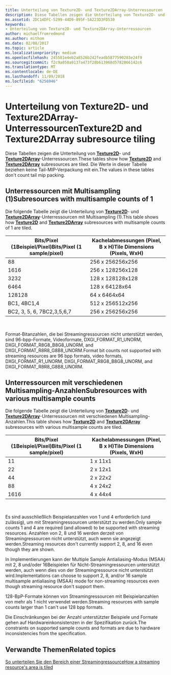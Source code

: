 ```yaml
---
title: Unterteilung von Texture2D- und Texture2DArray-Unterressourcen
description: Diese Tabellen zeigen die Unterteilung von Texture2D- und Texture2DArray-Unterressourcen.
ms.assetid: 2DC14DFC-5299-44D9-895F-5A223D3FD530
keywords:
- Unterteilung von Texture2D- und Texture2DArray-Unterressourcen
author: michaelfromredmond
ms.author: mithom
ms.date: 02/08/2017
ms.topic: article
ms.localizationpriority: medium
ms.openlocfilehash: 245581e4eb2a8526b242feadb5877590283e24f9
ms.sourcegitcommit: f2c9a050a9137a473f28b613968d5782866142c6
ms.translationtype: MT
ms.contentlocale: de-DE
ms.lasthandoff: 11/09/2018
ms.locfileid: "6256946"
---
```

# <a name="texture2d-and-texture2darray-subresource-tiling"></a><span data-ttu-id="aff14-104">Unterteilung von Texture2D- und Texture2DArray-Unterressourcen</span><span class="sxs-lookup"><span data-stu-id="aff14-104">Texture2D and Texture2DArray subresource tiling</span></span>


<span data-ttu-id="aff14-105">Diese Tabellen zeigen die Unterteilung von [**Texture2D**](https://msdn.microsoft.com/library/windows/desktop/ff471525)- und [**Texture2DArray**](https://msdn.microsoft.com/library/windows/desktop/ff471526)-Unterressourcen.</span><span class="sxs-lookup"><span data-stu-id="aff14-105">These tables show how [**Texture2D**](https://msdn.microsoft.com/library/windows/desktop/ff471525) and [**Texture2DArray**](https://msdn.microsoft.com/library/windows/desktop/ff471526) subresources are tiled.</span></span> <span data-ttu-id="aff14-106">Die Werte in dieser Tabelle beziehen keine Tail-MIP-Verpackung mit ein.</span><span class="sxs-lookup"><span data-stu-id="aff14-106">The values in these tables don't count tail mip packing.</span></span>

## <a name="span-idsubresources-with-multisample-counts-of-1spanspan-idsubresources-with-multisample-counts-of-1spanspan-idsubresources-with-multisample-counts-of-1spansubresources-with-multisample-counts-of-1"></a><span data-ttu-id="aff14-107"><span id="Subresources-with-multisample-counts-of-1"></span><span id="subresources-with-multisample-counts-of-1"></span><span id="SUBRESOURCES-WITH-MULTISAMPLE-COUNTS-OF-1"></span>Unterressourcen mit Multisampling (1)</span><span class="sxs-lookup"><span data-stu-id="aff14-107"><span id="Subresources-with-multisample-counts-of-1"></span><span id="subresources-with-multisample-counts-of-1"></span><span id="SUBRESOURCES-WITH-MULTISAMPLE-COUNTS-OF-1"></span>Subresources with multisample counts of 1</span></span>


<span data-ttu-id="aff14-108">Die folgende Tabelle zeigt die Unterteilung von [**Texture2D**](https://msdn.microsoft.com/library/windows/desktop/ff471525)- und [**Texture2DArray**](https://msdn.microsoft.com/library/windows/desktop/ff471526)-Unterressourcen mit Multisampling (1).</span><span class="sxs-lookup"><span data-stu-id="aff14-108">This table shows how [**Texture2D**](https://msdn.microsoft.com/library/windows/desktop/ff471525) and [**Texture2DArray**](https://msdn.microsoft.com/library/windows/desktop/ff471526) subresources with multisample counts of 1 are tiled.</span></span>

| <span data-ttu-id="aff14-109">Bits/Pixel (1Beispiel/Pixel)</span><span class="sxs-lookup"><span data-stu-id="aff14-109">Bits/Pixel (1 sample/pixel)</span></span> | <span data-ttu-id="aff14-110">Kachelabmessungen (Pixel, B x H)</span><span class="sxs-lookup"><span data-stu-id="aff14-110">Tile Dimensions (Pixels, WxH)</span></span> |
|-----------------------------|-------------------------------|
| <span data-ttu-id="aff14-111">8</span><span class="sxs-lookup"><span data-stu-id="aff14-111">8</span></span>                           | <span data-ttu-id="aff14-112">256 x 256</span><span class="sxs-lookup"><span data-stu-id="aff14-112">256x256</span></span>                       |
| <span data-ttu-id="aff14-113">16</span><span class="sxs-lookup"><span data-stu-id="aff14-113">16</span></span>                          | <span data-ttu-id="aff14-114">256 x 128</span><span class="sxs-lookup"><span data-stu-id="aff14-114">256x128</span></span>                       |
| <span data-ttu-id="aff14-115">32</span><span class="sxs-lookup"><span data-stu-id="aff14-115">32</span></span>                          | <span data-ttu-id="aff14-116">128 x 128</span><span class="sxs-lookup"><span data-stu-id="aff14-116">128x128</span></span>                       |
| <span data-ttu-id="aff14-117">64</span><span class="sxs-lookup"><span data-stu-id="aff14-117">64</span></span>                          | <span data-ttu-id="aff14-118">128 x 64</span><span class="sxs-lookup"><span data-stu-id="aff14-118">128x64</span></span>                        |
| <span data-ttu-id="aff14-119">128</span><span class="sxs-lookup"><span data-stu-id="aff14-119">128</span></span>                         | <span data-ttu-id="aff14-120">64 x 64</span><span class="sxs-lookup"><span data-stu-id="aff14-120">64x64</span></span>                         |
| <span data-ttu-id="aff14-121">BC1, 4</span><span class="sxs-lookup"><span data-stu-id="aff14-121">BC1,4</span></span>                       | <span data-ttu-id="aff14-122">512 x 256</span><span class="sxs-lookup"><span data-stu-id="aff14-122">512x256</span></span>                       |
| <span data-ttu-id="aff14-123">BC2, 3, 5, 6, 7</span><span class="sxs-lookup"><span data-stu-id="aff14-123">BC2,3,5,6,7</span></span>                 | <span data-ttu-id="aff14-124">256 x 256</span><span class="sxs-lookup"><span data-stu-id="aff14-124">256x256</span></span>                       |

 

<span data-ttu-id="aff14-125">Format-Bitanzahlen, die bei Streamingressourcen nicht unterstützt werden, sind 96-bpp-Formate, Videoformate, DXGI\_FORMAT\_R1\_UNORM, DXGI\_FORMAT\_R8G8\_B8G8\_UNORM, and DXGI\_FORMAT\_R8R8\_G8B8\_UNORM.</span><span class="sxs-lookup"><span data-stu-id="aff14-125">Format bit counts not supported with streaming resources are 96 bpp formats, video formats, DXGI\_FORMAT\_R1\_UNORM, DXGI\_FORMAT\_R8G8\_B8G8\_UNORM, and DXGI\_FORMAT\_R8R8\_G8B8\_UNORM.</span></span>

## <a name="span-idsubresources-with-various-multisample-countsspanspan-idsubresources-with-various-multisample-countsspanspan-idsubresources-with-various-multisample-countsspansubresources-with-various-multisample-counts"></a><span data-ttu-id="aff14-126"><span id="Subresources-with-various-multisample-counts"></span><span id="subresources-with-various-multisample-counts"></span><span id="SUBRESOURCES-WITH-VARIOUS-MULTISAMPLE-COUNTS"></span>Unterressourcen mit verschiedenen Multisampling-Anzahlen</span><span class="sxs-lookup"><span data-stu-id="aff14-126"><span id="Subresources-with-various-multisample-counts"></span><span id="subresources-with-various-multisample-counts"></span><span id="SUBRESOURCES-WITH-VARIOUS-MULTISAMPLE-COUNTS"></span>Subresources with various multisample counts</span></span>


<span data-ttu-id="aff14-127">Die folgende Tabelle zeigt die Unterteilung von [**Texture2D**](https://msdn.microsoft.com/library/windows/desktop/ff471525)- und [**Texture2DArray**](https://msdn.microsoft.com/library/windows/desktop/ff471526)-Unterressourcen mit verschiedenen Multisampling-Anzahlen.</span><span class="sxs-lookup"><span data-stu-id="aff14-127">This table shows how [**Texture2D**](https://msdn.microsoft.com/library/windows/desktop/ff471525) and [**Texture2DArray**](https://msdn.microsoft.com/library/windows/desktop/ff471526) subresources with various multisample counts are tiled.</span></span>

| <span data-ttu-id="aff14-128">Bits/Pixel (1Beispiel/Pixel)</span><span class="sxs-lookup"><span data-stu-id="aff14-128">Bits/Pixel (1 sample/pixel)</span></span> | <span data-ttu-id="aff14-129">Kachelabmessungen (Pixel, B x H)</span><span class="sxs-lookup"><span data-stu-id="aff14-129">Tile Dimensions (Pixels, WxH)</span></span> |
|-----------------------------|-------------------------------|
| <span data-ttu-id="aff14-130">1</span><span class="sxs-lookup"><span data-stu-id="aff14-130">1</span></span>                           | <span data-ttu-id="aff14-131">1 x 1</span><span class="sxs-lookup"><span data-stu-id="aff14-131">1x1</span></span>                           |
| <span data-ttu-id="aff14-132">2</span><span class="sxs-lookup"><span data-stu-id="aff14-132">2</span></span>                           | <span data-ttu-id="aff14-133">2 x 1</span><span class="sxs-lookup"><span data-stu-id="aff14-133">2x1</span></span>                           |
| <span data-ttu-id="aff14-134">4</span><span class="sxs-lookup"><span data-stu-id="aff14-134">4</span></span>                           | <span data-ttu-id="aff14-135">2 x 2</span><span class="sxs-lookup"><span data-stu-id="aff14-135">2x2</span></span>                           |
| <span data-ttu-id="aff14-136">8</span><span class="sxs-lookup"><span data-stu-id="aff14-136">8</span></span>                           | <span data-ttu-id="aff14-137">4 x 2</span><span class="sxs-lookup"><span data-stu-id="aff14-137">4x2</span></span>                           |
| <span data-ttu-id="aff14-138">16</span><span class="sxs-lookup"><span data-stu-id="aff14-138">16</span></span>                          | <span data-ttu-id="aff14-139">4 x 4</span><span class="sxs-lookup"><span data-stu-id="aff14-139">4x4</span></span>                           |

 

<span data-ttu-id="aff14-140">Es sind ausschließlich Beispielanzahlen von 1 und 4 erforderlich (und zulässig), um mit Streamingressourcen unterstützt zu werden.</span><span class="sxs-lookup"><span data-stu-id="aff14-140">Only sample counts 1 and 4 are required (and allowed) to be supported with streaming resources.</span></span> <span data-ttu-id="aff14-141">Anzahlen von 2, 8 und 16 werden derzeit von Streamingressourcen nicht unterstützt, auch wenn sie angezeigt werden.</span><span class="sxs-lookup"><span data-stu-id="aff14-141">Streaming resources don't currently support 2, 8, and 16 even though they are shown.</span></span>

<span data-ttu-id="aff14-142">In Implementierungen kann der Multiple Sample Antialiasing-Modus (MSAA) mit 2, 8 und/oder 16Beispielen für Nicht-Streamingressourcen unterstützt werden, auch wenn dies von der Streamingressource nicht unterstützt wird.</span><span class="sxs-lookup"><span data-stu-id="aff14-142">Implementations can choose to support 2, 8, and/or 16 sample multisample antialiasing (MSAA) mode for non-streaming resources even though streaming resource don't support them.</span></span>

<span data-ttu-id="aff14-143">128-BpP-Formate können von Streamingressourcen mit Beispielanzahlen von mehr als 1 nicht verwendet werden.</span><span class="sxs-lookup"><span data-stu-id="aff14-143">Streaming resources with sample counts larger than 1 can't use 128 bpp formats.</span></span>

<span data-ttu-id="aff14-144">Die Einschränkungen bei der Anzahl unterstützter Beispiele und Formate gehen auf Hardwareinkonsistenzen in der Spezifikation zurück.</span><span class="sxs-lookup"><span data-stu-id="aff14-144">The constraints on supported sample counts and formats are due to hardware inconsistencies from the specification.</span></span>

## <a name="span-idrelated-topicsspanrelated-topics"></a><span data-ttu-id="aff14-145"><span id="related-topics"></span>Verwandte Themen</span><span class="sxs-lookup"><span data-stu-id="aff14-145"><span id="related-topics"></span>Related topics</span></span>


[<span data-ttu-id="aff14-146">So unterteilen Sie den Bereich einer Streamingressource</span><span class="sxs-lookup"><span data-stu-id="aff14-146">How a streaming resource's area is tiled</span></span>](how-a-streaming-resource-s-area-is-tiled.md)

 

 




